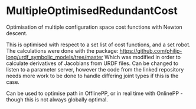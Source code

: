 # MultipleOptimisedRedundantCost
Optimisation of multiple configuration space cost functions with Newton descent.

This is optimised with respect to a set list of cost functions, and a set robot.
The calculations were done with the package: https://github.com/philip-long/urdf_symbolic_models/tree/master
Which was modified in order to calculate derivatives of Jacobians from URDF files. Can be changed to listen to a parameter server, however the code from the linked repository needs more work to be done to handle differing joint types if this is the case.

Can be used to optimise path in OfflinePP, or in real time with OnlinePP - though this is not always globally optimal.



